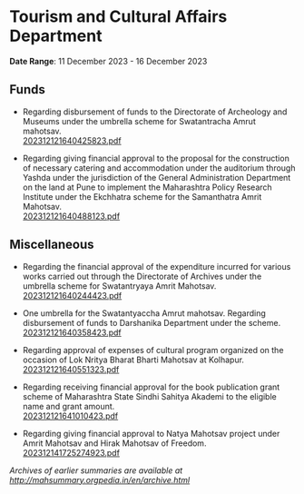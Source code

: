 # Tourism and Cultural Affairs Department

**Date Range**: 11 December 2023 - 16 December 2023


## Funds
- Regarding disbursement of funds to the Directorate of Archeology and Museums under the umbrella scheme for Swatantracha Amrut mahotsav.\
  [202312121640425823.pdf](https://gr.maharashtra.gov.in/Site/Upload/Government%20Resolutions/English/202312121640425823.pdf)

- Regarding giving financial approval to the proposal for the construction of necessary catering and accommodation under the auditorium through Yashda under the jurisdiction of the General Administration Department on the land at Pune to implement the Maharashtra Policy Research Institute under the Ekchhatra scheme for the Samanthatra Amrit Mahotsav.\
  [202312121640488123.pdf](https://gr.maharashtra.gov.in/Site/Upload/Government%20Resolutions/English/202312121640488123.pdf)

## Miscellaneous
- Regarding the financial approval of the expenditure incurred for various works carried out through the Directorate of Archives under the umbrella scheme for Swatantryaya Amrit Mahotsav.\
  [202312121640244423.pdf](https://gr.maharashtra.gov.in/Site/Upload/Government%20Resolutions/English/202312121640244423.pdf)

- One umbrella for the Swatantyaccha Amrut mahotsav. Regarding disbursement of funds to Darshanika Department under the scheme.\
  [202312121640358423.pdf](https://gr.maharashtra.gov.in/Site/Upload/Government%20Resolutions/English/202312121640358423.pdf)

- Regarding approval of expenses of cultural program organized on the occasion of Lok Nritya Bharat Bharti Mahotsav at Kolhapur.\
  [202312121640551323.pdf](https://gr.maharashtra.gov.in/Site/Upload/Government%20Resolutions/English/202312121640551323.pdf)

- Regarding receiving financial approval for the book publication grant scheme of Maharashtra State Sindhi Sahitya Akademi to the eligible name and grant amount.\
  [202312121641010423.pdf](https://gr.maharashtra.gov.in/Site/Upload/Government%20Resolutions/English/202312121641010423.pdf)

- Regarding giving financial approval to Natya Mahotsav project under Amrit Mahotsav and Hirak Mahotsav of Freedom.\
  [202312141725274923.pdf](https://gr.maharashtra.gov.in/Site/Upload/Government%20Resolutions/English/202312141725274923.pdf)


*Archives of earlier summaries are available at http://mahsummary.orgpedia.in/en/archive.html*
